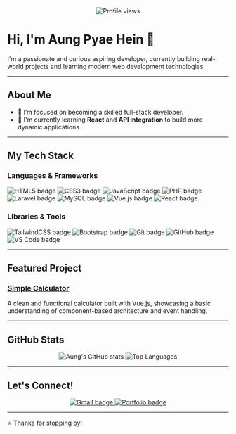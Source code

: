 <div align="center">
  <img src="https://komarev.com/ghpvc/?username=aungpyaeheiin&label=PROFILE+VIEWS&color=2e2e2e&style=for-the-badge" alt="Profile views">
</div>

# Hi, I'm Aung Pyae Hein 👋

I'm a passionate and curious aspiring developer, currently building real-world projects and learning modern web development technologies.

---

## **About Me**

- 🔭 I’m focused on becoming a skilled full-stack developer.
- 🌱 I'm currently learning **React** and **API integration** to build more dynamic applications.
  
---

## **My Tech Stack**

### Languages & Frameworks
<p align="left">
  <img src="https://img.shields.io/badge/HTML5-E34F26?style=for-the-badge&logo=html5&logoColor=white" alt="HTML5 badge"/>
  <img src="https://img.shields.io/badge/CSS3-1572B6?style=for-the-badge&logo=css3&logoColor=white" alt="CSS3 badge"/>
  <img src="https://img.shields.io/badge/JavaScript-F7DF1E?style=for-the-badge&logo=javascript&logoColor=black" alt="JavaScript badge"/>
  <img src="https://img.shields.io/badge/PHP-777BB4?style=for-the-badge&logo=php&logoColor=white" alt="PHP badge"/>
  <img src="https://img.shields.io/badge/Laravel-FF2D20?style=for-the-badge&logo=laravel&logoColor=white" alt="Laravel badge"/>
  <img src="https://img.shields.io/badge/MySQL-4479A1?style=for-the-badge&logo=mysql&logoColor=white" alt="MySQL badge"/>
  <img src="https://img.shields.io/badge/Vue.js-4FC08D?style=for-the-badge&logo=vue.js&logoColor=white" alt="Vue.js badge"/>
  <img src="https://img.shields.io/badge/React-20232A?style=for-the-badge&logo=react&logoColor=61DAFB" alt="React badge"/>
</p>

### Libraries & Tools
<p align="left">
  <img src="https://img.shields.io/badge/TailwindCSS-38B2AC?style=for-the-badge&logo=tailwind-css&logoColor=white" alt="TailwindCSS badge"/>
  <img src="https://img.shields.io/badge/Bootstrap-7952B3?style=for-the-badge&logo=bootstrap&logoColor=white" alt="Bootstrap badge"/>
  <img src="https://img.shields.io/badge/Git-F05032?style=for-the-badge&logo=git&logoColor=white" alt="Git badge"/>
  <img src="https://img.shields.io/badge/GitHub-100000?style=for-the-badge&logo=github&logoColor=white" alt="GitHub badge"/>
  <img src="https://img.shields.io/badge/VS%20Code-007ACC?style=for-the-badge&logo=visual-studio-code&logoColor=white" alt="VS Code badge"/>
</p>

---

## **Featured Project**

### **[Simple Calculator](https://aungpyaeheiin.github.io/calculator/)**
A clean and functional calculator built with Vue.js, showcasing a basic understanding of component-based architecture and event handling.

---

## **GitHub Stats**

<p align="center">
  <img src="https://github-readme-stats.vercel.app/api?username=aungpyaeheiin&show_icons=true&theme=dark&hide_border=true" alt="Aung's GitHub stats"/>
  <img src="https://github-readme-stats.vercel.app/api/top-langs/?username=aungpyaeheiin&layout=compact&theme=dark&hide_border=true" alt="Top Languages"/>
</p>

---

## **Let's Connect!**

<p align="center">
  <a href="mailto:aunggpyaehein@gmail.com">
    <img src="https://img.shields.io/badge/Gmail-D14836?style=for-the-badge&logo=gmail&logoColor=white" alt="Gmail badge"/>
  </a>
  <a href="https://illustrious-biscotti-822736.netlify.app/" target="_blank">
    <img src="https://img.shields.io/badge/Portfolio-000000?style=for-the-badge&logo=About.me&logoColor=white" alt="Portfolio badge"/>
  </a>
</p>


---
⭐ Thanks for stopping by!
